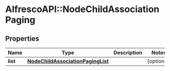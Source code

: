 # AlfrescoAPI::NodeChildAssociationPaging

## Properties
Name | Type | Description | Notes
------------ | ------------- | ------------- | -------------
**list** | [**NodeChildAssociationPagingList**](NodeChildAssociationPagingList.md) |  | [optional] 



